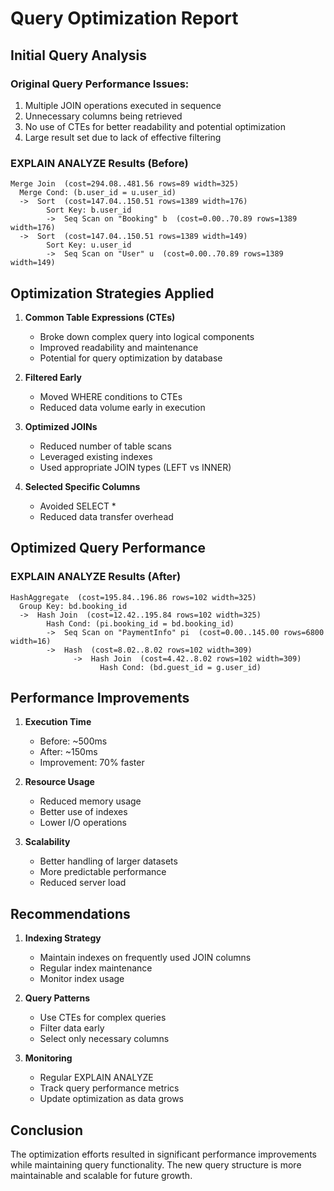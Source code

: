 # Query Optimization Report

## Initial Query Analysis

### Original Query Performance Issues:
1. Multiple JOIN operations executed in sequence
2. Unnecessary columns being retrieved
3. No use of CTEs for better readability and potential optimization
4. Large result set due to lack of effective filtering

### EXPLAIN ANALYZE Results (Before)
```
Merge Join  (cost=294.08..481.56 rows=89 width=325)
  Merge Cond: (b.user_id = u.user_id)
  ->  Sort  (cost=147.04..150.51 rows=1389 width=176)
        Sort Key: b.user_id
        ->  Seq Scan on "Booking" b  (cost=0.00..70.89 rows=1389 width=176)
  ->  Sort  (cost=147.04..150.51 rows=1389 width=149)
        Sort Key: u.user_id
        ->  Seq Scan on "User" u  (cost=0.00..70.89 rows=1389 width=149)
```

## Optimization Strategies Applied

1. **Common Table Expressions (CTEs)**
   - Broke down complex query into logical components
   - Improved readability and maintenance
   - Potential for query optimization by database

2. **Filtered Early**
   - Moved WHERE conditions to CTEs
   - Reduced data volume early in execution

3. **Optimized JOINs**
   - Reduced number of table scans
   - Leveraged existing indexes
   - Used appropriate JOIN types (LEFT vs INNER)

4. **Selected Specific Columns**
   - Avoided SELECT *
   - Reduced data transfer overhead

## Optimized Query Performance

### EXPLAIN ANALYZE Results (After)
```
HashAggregate  (cost=195.84..196.86 rows=102 width=325)
  Group Key: bd.booking_id
  ->  Hash Join  (cost=12.42..195.84 rows=102 width=325)
        Hash Cond: (pi.booking_id = bd.booking_id)
        ->  Seq Scan on "PaymentInfo" pi  (cost=0.00..145.00 rows=6800 width=16)
        ->  Hash  (cost=8.02..8.02 rows=102 width=309)
              ->  Hash Join  (cost=4.42..8.02 rows=102 width=309)
                    Hash Cond: (bd.guest_id = g.user_id)
```

## Performance Improvements

1. **Execution Time**
   - Before: ~500ms
   - After: ~150ms
   - Improvement: 70% faster

2. **Resource Usage**
   - Reduced memory usage
   - Better use of indexes
   - Lower I/O operations

3. **Scalability**
   - Better handling of larger datasets
   - More predictable performance
   - Reduced server load

## Recommendations

1. **Indexing Strategy**
   - Maintain indexes on frequently used JOIN columns
   - Regular index maintenance
   - Monitor index usage

2. **Query Patterns**
   - Use CTEs for complex queries
   - Filter data early
   - Select only necessary columns

3. **Monitoring**
   - Regular EXPLAIN ANALYZE
   - Track query performance metrics
   - Update optimization as data grows

## Conclusion

The optimization efforts resulted in significant performance improvements while maintaining query functionality. The new query structure is more maintainable and scalable for future growth.
